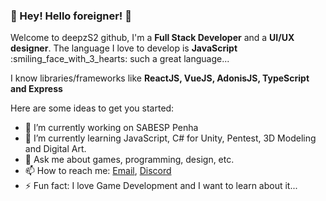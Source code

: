 ### 👋 Hey! Hello foreigner! 👋

Welcome to deepzS2 github,
I'm a **Full Stack Developer** and a **UI/UX designer**.
The language I love to develop is **JavaScript** :smiling_face_with_3_hearts:  such a great language...

I know libraries/frameworks like **ReactJS, VueJS, AdonisJS, TypeScript and Express**

Here are some ideas to get you started:

- 🔭 I’m currently working on SABESP Penha
- 🌱 I’m currently learning JavaScript, C# for Unity, Pentest, 3D Modeling and Digital Art.
- 💬 Ask me about games, programming, design, etc.
- 📫 How to reach me: [Email](mailto:alanbackman10@hotmail.com?subject=[Github]), [Discord](https://discord.com/users/411557789068951552)
- ⚡ Fun fact: I love Game Development and I want to learn about it...
